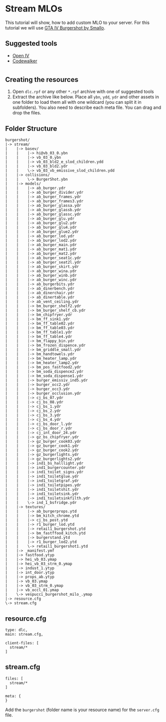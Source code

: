 # Stream MLOs
This tutorial will show, how to add custom MLO to your server. For this tutorial we will use [GTA IV Burgershot by Smallo](https://www.gta5-mods.com/maps/gtaiv-burgershot-interior-sp-and-fivem).

## Suggested tools 
* [Open IV](https://openiv.com/)
* [Codewalker](https://www.gta5-mods.com/tools/codewalker-gtav-interactive-3d-map)
#
## Creating the resources 
1. Open ```dlc.rpf``` or any other ```*.rpf``` archive with one of suggested tools 
2. Extract the archive like below. Place all ```ybn```, ```ydd```, ```ydr``` and other assets in one folder to load them all with one wildcard (you can split it in subfolders). You also need to describe each meta file. You can drag and drop the files.

## **Folder Structure**
```
burgershot/
|-> stream/
|    |-> basev/
|    |    |-> hi@vb_03_0.ybn
|    |    |-> vb_03_0.ybn
|    |    |-> vb_03_bld2_e_slod_children.ydd
|    |    |-> vb_03_bld2.ydr
|    |    \-> vb_03_vb_emissive_slod_children.ydd
|    |-> collisions/
|    |    \-> BurgerShot.ybn
|    |-> models/
|    |    |-> ab_burger.ydr
|    |    |-> ab_burger_divider.ydr
|    |    |-> ab_burger_frames.ydr
|    |    |-> ab_burger_frames3.ydr
|    |    |-> ab_burger_glassa.ydr
|    |    |-> ab_burger_glassb.ydr
|    |    |-> ab_burger_glassc.ydr
|    |    |-> ab_burger_glu.ydr
|    |    |-> ab_burger_glu2.ydr
|    |    |-> ab_burger_glu4.ydr
|    |    |-> ab_burger_glue2.ydr
|    |    |-> ab_burger_lod.ydr
|    |    |-> ab_burger_lod2.ydr
|    |    |-> ab_burger_main.ydr
|    |    |-> ab_burger_mat1.ydr
|    |    |-> ab_burger_mat2.ydr
|    |    |-> ab_burger_seat1c.ydr
|    |    |-> ab_burger_seat2l.ydr
|    |    |-> ab_burger_skirt.ydr
|    |    |-> ab_burger_wina.ydr
|    |    |-> ab_burger_winb.ydr
|    |    |-> ab_burger_winc.ydr
|    |    |-> ab_burgerbits.ydr
|    |    |-> ab_dinerbench.ydr
|    |    |-> ab_dinerchair.ydr
|    |    |-> ab_dinertable.ydr
|    |    |-> ab_vent_ceiling.ydr
|    |    |-> bm_burger_shelf2.ydr
|    |    |-> bm_burger_shelf_cb.ydr
|    |    |-> bm_chipfryer.ydr
|    |    |-> bm_ff_sink1.ydr
|    |    |-> bm_ff_table02.ydr
|    |    |-> bm_ff_table03.ydr
|    |    |-> bm_ff_table1.ydr
|    |    |-> bm_ff_table4.ydr
|    |    |-> bm_flappy_bin.ydr
|    |    |-> bm_frozen_dispence.ydr
|    |    |-> bm_griddle_small.ydr
|    |    |-> bm_handtowels.ydr
|    |    |-> bm_heater_lamp.ydr
|    |    |-> bm_heater_lamp2.ydr
|    |    |-> bm_pos_fastfood2.ydr
|    |    |-> bm_soda_dispence2.ydr
|    |    |-> bm_soda_dispense1.ydr
|    |    |-> burger_emissiv_ind5.ydr
|    |    |-> burger_occ2.ydr
|    |    |-> burger_occ3.ydr
|    |    |-> burger_occlusion.ydr
|    |    |-> cj_bs_07.ydr
|    |    |-> cj_bs_08.ydr
|    |    |-> cj_bs_1.ydr
|    |    |-> cj_bs_2.ydr
|    |    |-> cj_bs_3.ydr
|    |    |-> cj_bs_4.ydr
|    |    |-> cj_bs_door_l.ydr
|    |    |-> cj_bs_door_r.ydr
|    |    |-> cj_int_door_24.ydr
|    |    |-> gz_bs_chipfryer.ydr
|    |    |-> gz_burger_cook03.ydr
|    |    |-> gz_burger_cook1.ydr
|    |    |-> gz_burger_cook2.ydr
|    |    |-> gz_burgerlights.ydr
|    |    |-> gz_burgerlights2.ydr
|    |    |-> ind1_bs_halllight.ydr
|    |    |-> ind1_burgercounter.ydr
|    |    |-> ind1_toilet_signs.ydr
|    |    |-> ind1_toiletglue.ydr
|    |    |-> ind1_toiletgraf.ydr
|    |    |-> ind1_toiletpipes.ydr
|    |    |-> ind1_toiletshit.ydr
|    |    |-> ind1_toiletsink.ydr
|    |    |-> ind1_toiletsinkfilth.ydr
|    |    \-> ind_1_bsfridge.ydr
|    |-> textures/
|    |    |-> ab_burgerprops.ytd
|    |    |-> bm_kitch_chrome.ytd
|    |    |-> cj_bs_post.ytd
|    |    |-> r1_burger_lod.ytd
|    |    |-> retail1_burgershot.ytd
|    |    |-> bm_fastffood_kitch.ytd
|    |    |-> burgerstand.ytd
|    |    |-> r1_burger_lod2.ytd
|    |    \-> retail1_burgershot1.ytd
|    |-> _manifest.ymf
|    |-> fastfood.ytyp
|    |-> hei_vb_03.ymap
|    |-> hei_vb_03_strm_0.ymap
|    |-> indust_1.ytyp
|    |-> int_door.ytyp
|    |-> props_ab.ytyp
|    |-> vb_03.ymap
|    |-> vb_03_strm_0.ymap
|    |-> vb_occl_01.ymap
|    \-> vespucci_burgershot_milo_.ymap
|-> resource.cfg
\-> stream.cfg
```

## **resource.cfg** 
```
type: dlc,
main: stream.cfg,

client-files: [
  stream/*
]
```

## **stream.cfg**
```
files: [
  stream/*
]

meta: {
}
```

Add the ```burgershot``` (folder name is your resource name) for the ```server.cfg``` file.